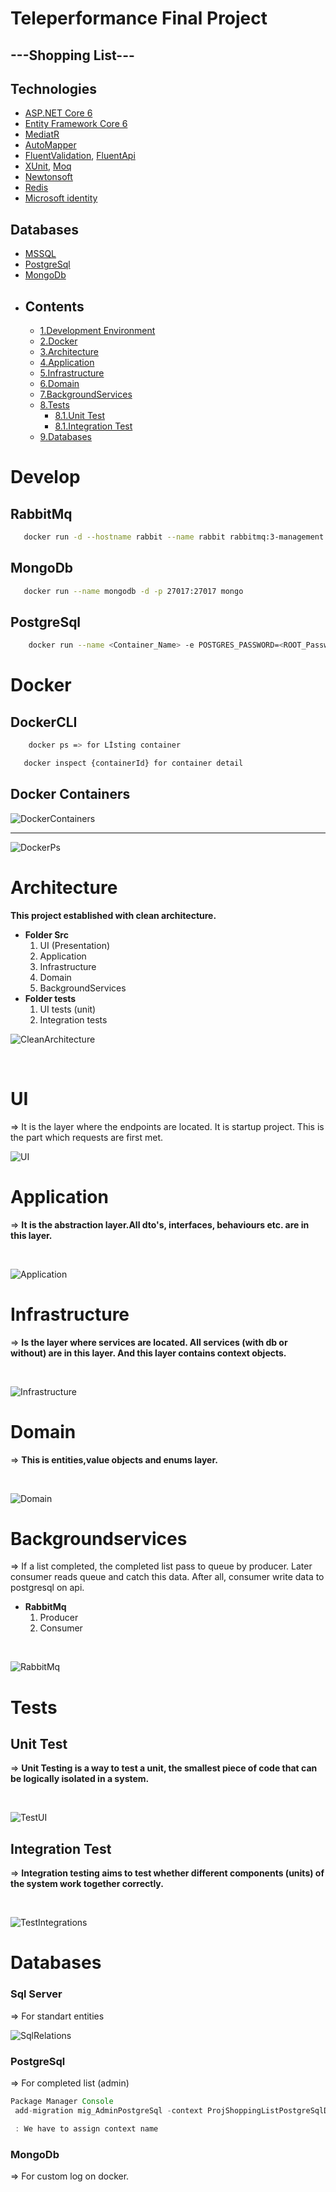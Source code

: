 # Teleperformance Final Project

## ---Shopping List---

## Technologies

* [ASP.NET Core 6](https://docs.microsoft.com/en-us/aspnet/core/introduction-to-aspnet-core?view=aspnetcore-6.0)
* [Entity Framework Core 6](https://docs.microsoft.com/en-us/ef/core/)
* [MediatR](https://github.com/jbogard/MediatR)
* [AutoMapper](https://automapper.org/)
* [FluentValidation](https://fluentvalidation.net/), [FluentApi](https://docs.microsoft.com/tr-tr/ef/ef6/modeling/code-first/fluent/types-and-properties)
* [XUnit](https://xunit.net/), [Moq](https://github.com/moq)
* [Newtonsoft](https://www.newtonsoft.com)
* [Redis](https://redis.io/)
* [Microsoft identity](https://docs.microsoft.com/tr-tr/aspnet/core/security/authentication/identity?view=aspnetcore-6.0&tabs=visual-studio)

## Databases
* [MSSQL](https://www.microsoft.com/tr-tr/sql-server/sql-server-2019)
* [PostgreSql](https://www.postgresql.org/)
* [MongoDb](https://www.mongodb.com/)


- ## Contents 
  * [1.Development Environment](#develop)
  * [2.Docker](#docker)
  * [3.Architecture](#architecture)
  * [4.Application](#infrastructure)
  * [5.Infrastructure](#application)
  * [6.Domain](#domain)
  * [7.BackgroundServices](#backgroundServices)
  * [8.Tests](#tests)
    * [8.1.Unit Test](#unittest)
    * [8.1.Integration Test](#integrationtest)
  * [9.Databases](#databases)
# Develop

## RabbitMq
```bash 
   docker run -d --hostname rabbit --name rabbit rabbitmq:3-management
```

 ## MongoDb
 ```bash 
    docker run --name mongodb -d -p 27017:27017 mongo
```

## PostgreSql
```bash 
    docker run --name <Container_Name> -e POSTGRES_PASSWORD=<ROOT_Password> -d -p 5432:5432 -v 
```
# Docker

## **DockerCLI**
```bash 
    docker ps => for Lİsting container
```
```bash 
   docker inspect {containerId} for container detail
```
## **Docker Containers**

![DockerContainers](https://user-images.githubusercontent.com/77523736/177659996-34773b02-218c-4dbe-937e-1bd781606b62.png)
<hr>

![DockerPs](https://user-images.githubusercontent.com/77523736/177661719-91574dd1-dd6f-434f-a437-134cd811db96.png)

# Architecture

**This project established with clean architecture.**
* **Folder Src**
  1. UI (Presentation)
  2. Application
  3. Infrastructure
  4. Domain
  5. BackgroundServices
* **Folder tests**
  1. UI tests (unit)
  2. Integration tests

![CleanArchitecture](https://user-images.githubusercontent.com/77523736/177662618-f2aa3879-9f22-4305-a586-b64080c4148f.png)

<br/>

# UI
=>  It is the layer where the endpoints are located. It is startup project. This is the part which requests are first met.

![UI](https://user-images.githubusercontent.com/77523736/177664221-717db88e-c9a0-49bb-9f8c-3b12276b66e0.png)

# Application
=> **It is the abstraction layer.All dto's, interfaces, behaviours etc. are in this layer.**

<br>

![Application](https://user-images.githubusercontent.com/77523736/177666118-84d2eb41-cbe5-4495-b3ff-e797f3e06b58.png)

# Infrastructure
=> **Is the layer where services are located. All services (with db or without)
are in this layer. And this layer contains context objects.**

<br>

![Infrastructure](https://user-images.githubusercontent.com/77523736/177666413-8d41bae5-a090-488b-ab57-d58d6003dbc9.png)

# Domain
=> **This is entities,value objects and enums layer.**

<br>

![Domain](https://user-images.githubusercontent.com/77523736/177666660-436df93e-bdea-4728-9e9e-d8d1253f0e3b.png)


# Backgroundservices
=> If a list completed, the completed list pass to queue by producer. Later consumer reads queue and catch this data. After all, consumer write data to postgresql on api. 
* **RabbitMq**
  1. Producer
  2. Consumer

<br>

  ![RabbitMq](https://user-images.githubusercontent.com/77523736/177667735-4ac7ac70-d8ed-4595-9f22-248f106db583.png)

# Tests

## Unit Test
=> **Unit Testing is a way to test a unit, the smallest piece of code that can be logically isolated in a system.**

<br>

![TestUI](https://user-images.githubusercontent.com/77523736/177666823-a73d71c8-aef6-4565-b6fc-7bc9fb276fda.png)


## Integration Test
=> **Integration testing aims to test whether different components (units) of the system work together correctly.**

<br>

![TestIntegrations](https://user-images.githubusercontent.com/77523736/177666973-dc11f0d1-9dcd-4802-850c-6f8df054eb1f.png)

# Databases

### Sql Server
=> For standart entities

![SqlRelations](https://user-images.githubusercontent.com/77523736/177668126-cd1c4be0-23fd-4fd7-aaa0-55535b4247cd.png)

### PostgreSql
=> For completed list (admin)
```javascript
Package Manager Console
 add-migration mig_AdminPostgreSql -context ProjShoppingListPostgreSqlDbContext 

 : We have to assign context name
```

### MongoDb
=> For custom log on docker.